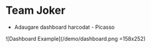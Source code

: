 # Team Joker

* Adaugare dashboard harcodat - Picasso

![Dashboard Example](/demo/dashboard.png =158x252)

